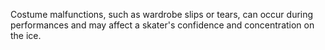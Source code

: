 Costume malfunctions, such as wardrobe slips or tears, can occur during performances and may affect a skater's confidence and concentration on the ice.
